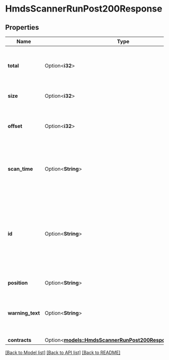 # HmdsScannerRunPost200Response

## Properties

Name | Type | Description | Notes
------------ | ------------- | ------------- | -------------
**total** | Option<**i32**> | Returns the total number of bonds that match the indicated search. | [optional]
**size** | Option<**i32**> | Returns the total size of the return. | [optional]
**offset** | Option<**i32**> | Returns the distance displaced from the starting 0 value. | [optional]
**scan_time** | Option<**String**> | Returns the UTC datetime value of when the request took place. | [optional]
**id** | Option<**String**> | Returns the market scanner name. Automatically generates an incremental scanner name for each request formatted as \"scanner{ N }\" | [optional]
**position** | Option<**String**> | (Internal use only) | [optional]
**warning_text** | Option<**String**> | Returns the number of contracts returned out of total contracts that match. | [optional]
**contracts** | Option<[**models::HmdsScannerRunPost200ResponseContracts**](_hmds_scanner_run_post_200_response_Contracts.md)> |  | [optional]

[[Back to Model list]](../README.md#documentation-for-models) [[Back to API list]](../README.md#documentation-for-api-endpoints) [[Back to README]](../README.md)
